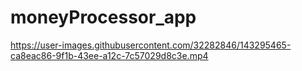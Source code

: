 # moneyProcessor_app

https://user-images.githubusercontent.com/32282846/143295465-ca8eac86-9f1b-43ee-a12c-7c57029d8c3e.mp4

